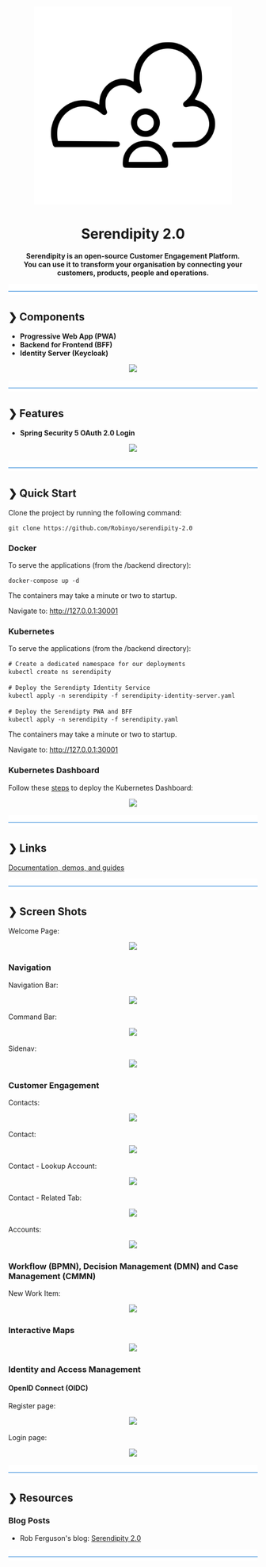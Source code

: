 <p align="center">
  <img src="./serendipity-logo.svg" alt="Serendipity" width="400"/>
</p>

<h1 align="center">Serendipity 2.0</h1>

<p align="center">
  <b>Serendipity is an open-source Customer Engagement Platform.</b></br>
  <b>You can use it to transform your organisation by connecting your customers, products, people and operations.</b></br>
</p>

![divider](./divider.png)

## ❯ Components

- **Progressive Web App (PWA)**
- **Backend for Frontend (BFF)**
- **Identity Server (Keycloak)**

<p align="center">
  <img src="https://github.com/Robinyo/serendipity-2.0/blob/main/docs/screen-shots/context-diagram.png">
</p>

![divider](./divider.png)

## ❯ Features

- **Spring Security 5 OAuth 2.0 Login**

<p align="center">
  <img src="https://github.com/Robinyo/serendipity-2.0/blob/main/docs/screen-shots/sequence-diagram.png">
</p>

![divider](./divider.png)

## ❯ Quick Start

Clone the project by running the following command:

```
git clone https://github.com/Robinyo/serendipity-2.0
``` 

### Docker

To serve the applications (from the /backend directory):

```
docker-compose up -d
```

The containers may take a minute or two to startup.

Navigate to: http://127.0.0.1:30001

### Kubernetes

To serve the applications (from the /backend directory):

```
# Create a dedicated namespace for our deployments
kubectl create ns serendipity

# Deploy the Serendipty Identity Service
kubectl apply -n serendipity -f serendipity-identity-server.yaml

# Deploy the Serendipty PWA and BFF
kubectl apply -n serendipity -f serendipity.yaml
```

The containers may take a minute or two to startup.

Navigate to: http://127.0.0.1:30001

### Kubernetes Dashboard

Follow these [steps](https://kubernetes.io/docs/tasks/access-application-cluster/web-ui-dashboard/) to deploy the 
Kubernetes Dashboard:

<p align="center">
  <img src="https://github.com/Robinyo/serendipity-2.0/blob/main/docs/screen-shots/kubernetes-dashboard.png">
</p>

![divider](./divider.png)

## ❯ Links

[Documentation, demos, and guides](./docs/README.md)

![divider](./divider.png)

## ❯ Screen Shots

Welcome Page:

<p align="center">
  <img src="https://github.com/Robinyo/serendipity-2.0/blob/main/docs/screen-shots/welcome-page.png">
</p>

### Navigation

Navigation Bar:

<p align="center">
  <img src="https://github.com/Robinyo/serendipity-2.0/blob/main/docs/screen-shots/navigation-bar.png">
</p>

Command Bar:

<p align="center">
  <img src="https://github.com/Robinyo/serendipity-2.0/blob/main/docs/screen-shots/command-bar.png">
</p>

Sidenav:

<p align="center">
  <img src="https://github.com/Robinyo/serendipity-2.0/blob/main/docs/screen-shots/sidenav.png">
</p>

### Customer Engagement

Contacts:

<p align="center">
  <img src="https://github.com/Robinyo/serendipity-2.0/blob/main/docs/screen-shots/contacts.png">
</p>

Contact:

<p align="center">
  <img src="https://github.com/Robinyo/serendipity-2.0/blob/main/docs/screen-shots/contact.png">
</p>

Contact - Lookup Account:

<p align="center">
  <img src="https://github.com/Robinyo/serendipity-2.0/blob/main/docs/screen-shots/lookup-account.png">
</p>

Contact - Related Tab:

<p align="center">
  <img src="https://github.com/Robinyo/serendipity-2.0/blob/main/docs/screen-shots/contact-related-tab.png">
</p>

Accounts:

<p align="center">
  <img src="https://github.com/Robinyo/serendipity-2.0/blob/main/docs/screen-shots/accounts.png">
</p>

### Workflow (BPMN), Decision Management (DMN) and Case Management (CMMN)

New Work Item:

<p align="center">
  <img src="https://github.com/Robinyo/serendipity-2.0/blob/main/docs/screen-shots/new-work-item.png">
</p>

### Interactive Maps

<p align="center">
  <img src="https://github.com/Robinyo/serendipity-2.0/blob/main/docs/screen-shots/electoral-division.png">
</p>

### Identity and Access Management

#### OpenID Connect (OIDC)

Register page:

<p align="center">
  <img src="https://github.com/Robinyo/serendipity-2.0/blob/main/docs/screen-shots/register.png">
</p>

Login page:

<p align="center">
  <img src="https://github.com/Robinyo/serendipity-2.0/blob/main/docs/screen-shots/signin.png">
</p>

![divider](./divider.png)

## ❯ Resources

### Blog Posts

* Rob Ferguson's blog: [Serendipity 2.0](https://robferguson.org/blog/2021/11/11/serendipity-2-0/)

![divider](./divider.png)
